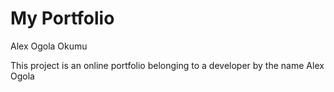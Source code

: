 # My Portfolio
Alex Ogola Okumu

This project is an online portfolio belonging to a developer by the name Alex Ogola
